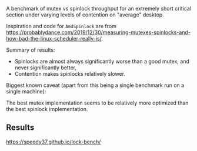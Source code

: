 A benchmark of mutex vs spinlock throughput for an extremely short critical section under varying levels of contention on "average" desktop.

Inspiration and code for `AmdSpinlock` are from https://probablydance.com/2019/12/30/measuring-mutexes-spinlocks-and-how-bad-the-linux-scheduler-really-is/.

Summary of results:

* Spinlocks are almost always significantly worse than a good mutex, and never significantly better,
* Contention makes spinlocks relatively slower.

Biggest known caveat (apart from this being a single benchmark run on a single machine):

The best mutex implementation seems to be relatively more optimized than the best spinlock implementation.

## Results

https://speedy37.github.io/lock-bench/